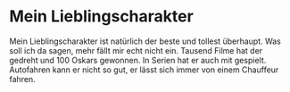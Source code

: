 # Mein Lieblingscharakter

Mein Lieblingscharakter ist natürlich der beste und tollest überhaupt. Was soll ich da sagen, mehr fällt mir echt nicht ein. Tausend Filme hat der gedreht und 100 Oskars gewonnen. In Serien hat er auch mit gespielt. Autofahren kann er nicht so gut, er lässt sich immer von einem Chauffeur fahren.
